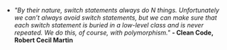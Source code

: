- _"By their nature, switch statements always do N things. Unfortunately we can’t always avoid switch statements, but we can make sure that each switch
statement is buried in a low-level class and is never repeated. We do this, of course, with
polymorphism."_ **- Clean Code, Robert Cecil Martin**
